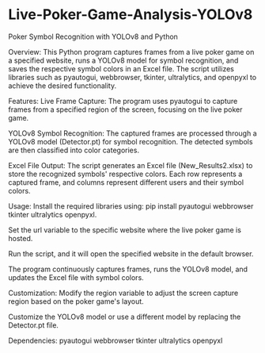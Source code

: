 # Live-Poker-Game-Analysis-YOLOv8
Poker Symbol Recognition with YOLOv8 and Python

Overview:
This Python program captures frames from a live poker game on a specified website, runs a YOLOv8 model for symbol recognition, and saves the respective symbol colors in an Excel file. The script utilizes libraries such as pyautogui, webbrowser, tkinter, ultralytics, and openpyxl to achieve the desired functionality.

Features:
Live Frame Capture: The program uses pyautogui to capture frames from a specified region of the screen, focusing on the live poker game.

YOLOv8 Symbol Recognition: The captured frames are processed through a YOLOv8 model (Detector.pt) for symbol recognition. The detected symbols are then classified into color categories.

Excel File Output: The script generates an Excel file (New_Results2.xlsx) to store the recognized symbols' respective colors. Each row represents a captured frame, and columns represent different users and their symbol colors.

Usage:
Install the required libraries using: pip install pyautogui webbrowser tkinter ultralytics openpyxl.

Set the url variable to the specific website where the live poker game is hosted.

Run the script, and it will open the specified website in the default browser.

The program continuously captures frames, runs the YOLOv8 model, and updates the Excel file with symbol colors.

Customization:
Modify the region variable to adjust the screen capture region based on the poker game's layout.

Customize the YOLOv8 model or use a different model by replacing the Detector.pt file.

Dependencies:
pyautogui
webbrowser
tkinter
ultralytics
openpyxl
